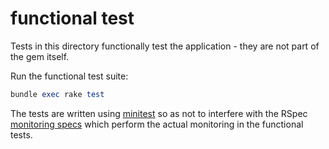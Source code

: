 # functional test

Tests in this directory functionally test the application - they are not part of the gem itself.

Run the functional test suite:

```ruby
bundle exec rake test
```

The tests are written using [minitest](http://docs.seattlerb.org/minitest/) so as not to interfere with the RSpec [monitoring specs](../spec) which perform the actual monitoring in the functional tests.
